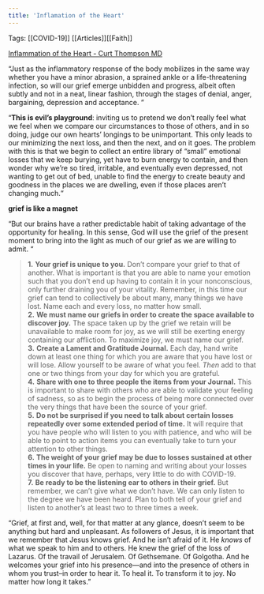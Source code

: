 ```yaml
---
title: 'Inflamation of the Heart'
---
```


Tags: [[COVID-19]] [[Articles]][[Faith]]

[Inflammation of the Heart - Curt Thompson MD](https://curtthompsonmd.com/inflammation-of-the-heart/)

“Just as the inflammatory response of the body mobilizes in the same way whether you have a minor abrasion, a sprained ankle or a life-threatening infection, so will our grief emerge unbidden and progress, albeit often subtly and not in a neat, linear fashion, through the stages of denial, anger, bargaining, depression and acceptance. “

“**This is evil’s playground**: inviting us to pretend we don’t really feel what we feel when we compare our circumstances to those of others, and in so doing, judge our own hearts’ longings to be unimportant. This only leads to our minimizing the next loss, and then the next, and on it goes. The problem with this is that we begin to collect an entire library of “small” emotional losses that we keep burying, yet have to burn energy to contain, and then wonder why we’re so tired, irritable, and eventually even depressed, not wanting to get out of bed, unable to find the energy to create beauty and goodness in the places we are dwelling, even if those places aren’t changing much.“

**grief is like a magnet**

“But our brains have a rather predictable habit of taking advantage of the opportunity for healing. In this sense, God will use the grief of the present moment to bring into the light as much of our grief as we are willing to admit. “

> **1.** **Your grief is unique to you.** Don’t compare your grief to that of another. What is important is that you are able to name your emotion such that you don’t end up having to contain it in your nonconscious, only further draining you of your vitality. Remember, in this time our grief can tend to collectively be about many, many things we have lost. Name each and every loss, no matter how small.  
> **2.** **We must name our griefs in order to create the space available to discover joy.** The space taken up by the grief we retain will be unavailable to make room for joy, as we will still be exerting energy containing our affliction. To maximize joy, we must name our grief.  
> **3.** **Create a Lament and Gratitude Journal.** Each day, hand write down at least one thing for which you are aware that you have lost or will lose. Allow yourself to be aware of what you feel. _Then_ add to that one or two things from your day for which you are grateful.  
> **4.** **Share with one to three people the items from your Journal.** This is important to share with others who are able to validate your feeling of sadness, so as to begin the process of being more connected over the very things that have been the source of your grief.  
> **5.** **Do not be surprised if you need to talk about certain losses repeatedly over some extended period of time.** It will require that you have people who will listen to you with patience, and who will be able to point to action items you can eventually take to turn your attention to other things.  
> **6.** **The weight of your grief may be due to losses sustained at other times in your life.** Be open to naming and writing about your losses you discover that have, perhaps, very little to do with COVID-19.  
> **7.** **Be ready to be the listening ear to others in their grief.** But remember, we can’t give what we don’t have. We can only listen to the degree we have been heard. Plan to both tell of your grief and listen to another’s at least two to three times a week.

“Grief, at first and, well, for that matter at any glance, doesn’t seem to be anything but hard and unpleasant. As followers of Jesus, it is important that we remember that Jesus knows grief. And he isn’t afraid of it. He _knows_ of what we speak to him and to others. He knew the grief of the loss of Lazarus. Of the travail of Jerusalem. Of Gethsemane. Of Golgotha. And he welcomes your grief into his presence—and into the presence of others in whom you trust–in order to hear it. To heal it. To transform it to joy. No matter how long it takes.”
